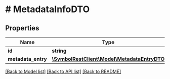 # # MetadataInfoDTO

## Properties

Name | Type | Description | Notes
------------ | ------------- | ------------- | -------------
**id** | **string** |  |
**metadata_entry** | [**\SymbolRestClient\Model\MetadataEntryDTO**](MetadataEntryDTO.md) |  |

[[Back to Model list]](../../README.md#models) [[Back to API list]](../../README.md#endpoints) [[Back to README]](../../README.md)
